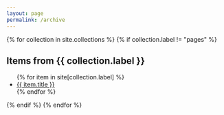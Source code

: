 ```yaml
---
layout: page
permalink: /archive
---
```

{% for collection in site.collections %}
  {% if collection.label != "pages" %}
  <h2>Items from {{ collection.label }}</h2>
  <ul>
    {% for item in site[collection.label] %}
      <li><a href="{{ item.url }}">{{ item.title }}</a></li>
    {% endfor %}
  </ul>
  {% endif %}
{% endfor %}
